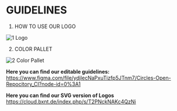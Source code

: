 # GUIDELINES

1. HOW TO USE OUR LOGO
 
![1  Logo](https://user-images.githubusercontent.com/38475134/144486742-4e2b8e9c-22cc-4ebf-ace3-581a0bf79b60.png)


2. COLOR PALLET 

![2 Color Pallet](https://user-images.githubusercontent.com/38475134/144489648-86c10621-4a88-4ed7-8400-0a47ff8687dc.png)


**Here you can find our editable guidelines:**
https://www.figma.com/file/ydjlecNaPxuTizfp5JTnm7/Circles-Open-Repocitory_CI?node-id=0%3A1

**Here you can find our SVG version of Logos** 
https://cloud.bxnt.de/index.php/s/T2PNckNAKc4QzNi
